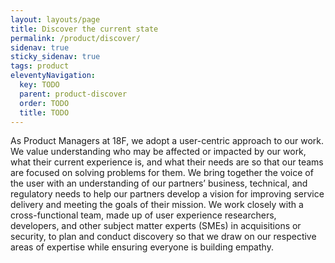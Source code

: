 ```yaml
---
layout: layouts/page
title: Discover the current state
permalink: /product/discover/
sidenav: true
sticky_sidenav: true
tags: product
eleventyNavigation:
  key: TODO
  parent: product-discover
  order: TODO
  title: TODO
---
```


As Product Managers at 18F, we adopt a user-centric approach to our work.  We value understanding who may be affected or impacted by our work, what their current experience is, and what their needs are so that our teams are focused on solving problems for them.  We bring together the voice of the user with an understanding of our partners’ business, technical, and regulatory needs to help our partners develop a vision for improving service delivery and meeting the goals of their mission.  We work closely with a cross-functional team, made up of user experience researchers, developers, and other subject matter experts (SMEs) in acquisitions or security, to plan and conduct discovery so that we draw on our respective areas of expertise while ensuring everyone is building empathy.
